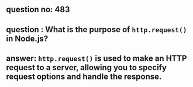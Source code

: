 
      
## question no: 483

## question : What is the purpose of `http.request()` in Node.js?

## answer: `http.request()` is used to make an HTTP request to a server, allowing you to specify request options and handle the response.
      